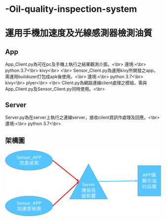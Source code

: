 # -Oil-quality-inspection-system

運用手機加速度及光線感測器檢測油質
==

App
--
  App_Client.py為可在pc及手機上執行之結果觀測介面。<\br>
  還境:<\br>
  python 3.7<\br>
  kivy<\br>
  <\br>
  Sensor_Client.py為運用kivy所開發之app，需運用buildozer打包成apk後使用。<\br>
  還境:<\br>
  python 3.7<\br>
  kivy<\br>
  plyer<\br>
  <\br>
  Client.py為網路連線client處理之模組，需與App_Client.py及Sensor_Client.py同時使用。<\br>
  
Server
--
  Server.py為在server上執行之連線server，接收cilent資訊作處理及回應。<\br>
  還境:<\br>
  python 3.7<\br>
  
架構圖
--
![image](架構圖.png)

